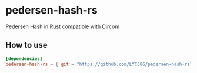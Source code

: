 # pedersen-hash-rs

Pedersen Hash in Rust compatible with Circom

## How to use
```toml
[dependencies]
pedersen-hash-rs = { git = "https://github.com/LYC386/pedersen-hash-rs" }
```
